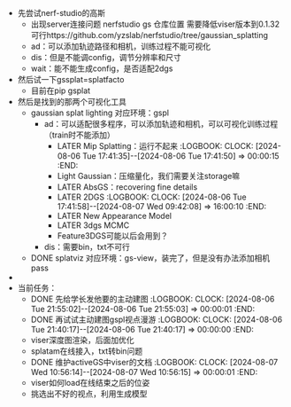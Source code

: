 - 先尝试nerf-studio的高斯
	- 出现server连接问题 nerfstudio gs 仓库位置 需要降低viser版本到0.1.32可行https://github.com/yzslab/nerfstudio/tree/gaussian_splatting
	- ad：可以添加轨迹路径和相机，训练过程不能可视化
	- dis：但是不能调config，调节分辨率和尺寸
	- wait：能不能生成config，是否适配2dgs
- 然后试一下gssplat=splatfacto
	- 目前在pip gsplat
- 然后是找到的那两个可视化工具
	- gaussian splat lighting 对应环境：gspl
		- ad：可以适配很多程序，可以添加轨迹和相机，可以可视化训练过程（train时不能添加）
			- LATER Mip Splatting：运行不起来
			  :LOGBOOK:
			  CLOCK: [2024-08-06 Tue 17:41:35]--[2024-08-06 Tue 17:41:50] =>  00:00:15
			  :END:
			- Light Gaussian：压缩量化，我们需要关注storage嘛
			- LATER AbsGS：recovering fine details
			- LATER 2DGS
			  :LOGBOOK:
			  CLOCK: [2024-08-06 Tue 17:41:58]--[2024-08-07 Wed 09:42:08] =>  16:00:10
			  :END:
			- LATER New Appearance Model
			- LATER 3dgs MCMC
			- Feature3DGS可能以后会用到？
		- dis：需要bin，txt不可行
	- DONE splatviz 对应环境：gs-view，装完了，但是没有办法添加相机 pass
-
- 当前任务：
	- DONE 先给学长发他要的主动建图
	  :LOGBOOK:
	  CLOCK: [2024-08-06 Tue 21:55:02]--[2024-08-06 Tue 21:55:03] =>  00:00:01
	  :END:
	- DONE 再试试主动建图gspl视点漫游
	  :LOGBOOK:
	  CLOCK: [2024-08-06 Tue 21:40:17]--[2024-08-06 Tue 21:40:17] =>  00:00:00
	  :END:
	- viser深度图渲染，后面加优化
	- splatam在线接入，txt转bin问题
	- DONE 维护activeGS中viser的文档
	  :LOGBOOK:
	  CLOCK: [2024-08-07 Wed 10:56:14]--[2024-08-07 Wed 10:56:15] =>  00:00:01
	  :END:
	- viser如何load在线结束之后的位姿
	- 挑选出不好的视点，利用生成模型